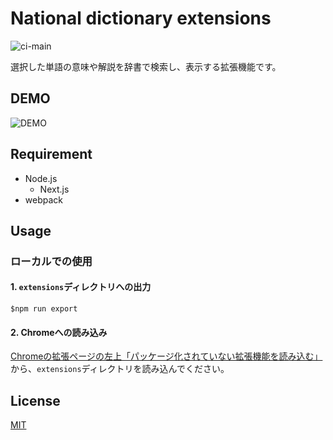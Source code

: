 # National dictionary extensions

![ci-main](https://github.com/faronan/national-dictionary-extensions/workflows/CI/badge.svg)

選択した単語の意味や解説を辞書で検索し、表示する拡張機能です。

## DEMO

![DEMO](https://user-images.githubusercontent.com/40588536/143685943-c1576e29-bfb3-4db8-8fdd-9c438a2ab195.gif 'DEMO')


## Requirement
- Node.js
  - Next.js
- webpack

## Usage
### ローカルでの使用
#### 1. `extensions`ディレクトリへの出力
```
$npm run export
```
#### 2. Chromeへの読み込み

[Chromeの拡張ページの左上「パッケージ化されていない拡張機能を読み込む」](chrome://extensions/)
から、`extensions`ディレクトリを読み込んでください。

## License
[MIT](https://choosealicense.com/licenses/mit/)